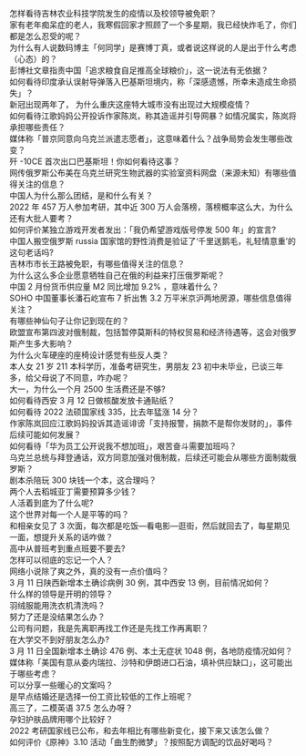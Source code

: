 怎样看待吉林农业科技学院发生的疫情以及校领导被免职？  
家有老年痴呆症的老人，我寒假回家才照顾了一个多星期，我已经快炸毛了，你们都是怎么忍受的呢？  
为什么有人说数码博主「何同学」是赛博丁真，或者说这样说的人是出于什么考虑（心态）的？  
彭博社文章指责中国「追求粮食自足推高全球粮价」，这一说法有无依据？  
如何看待印度承认误射导弹落入巴基斯坦境内，称「深感遗憾，所幸未造成生命损失」？  
新冠出现两年了， 为什么重庆这座特大城市没有出现过大规模疫情？  
如何看待江歌妈妈公开投诉作家陈岚，称其造谣并引导网暴？如情况属实，陈岚将承担哪些责任？  
媒体称「普京同意向乌克兰派遣志愿者」，这意味着什么？战争局势会发生哪些改变？  
歼 -10CE 首次出口巴基斯坦！你如何看待这事？  
网传俄罗斯公布美在乌克兰研究生物武器的实验室资料网盘（来源未知）有哪些值得关注的信息？  
中国人为什么那么团结，是和什么有关？  
2022 年 457 万人参加考研，其中近 300 万人会落榜，落榜概率这么大，为什么还有大批人要考？  
如何评价某独立游戏开发者发出：「我仍希望游戏版号停发 500 年」的宣言?  
中国人搬空俄罗斯 russia 国家馆的野性消费是验证了‘千里送鹅毛，礼轻情意重’的这句老话吗?  
吉林市市长王路被免职，有哪些值得关注的信息？  
为什么这么多企业愿意牺牲自己在俄的利益来打压俄罗斯呢？  
中国 2 月份货币供应量 M2 同比增加 9.2% ，意味着什么？  
SOHO 中国董事长潘石屹宣布 7 折出售 3.2 万平米京沪两地房源，哪些信息值得关注？  
有哪些神仙句子让你记到现在的？  
欧盟宣布第四波对俄制裁，包括暂停莫斯科的特权贸易和经济待遇等，这会对俄罗斯产生多大影响？  
为什么火车硬座的座椅设计感觉有些反人类？  
本人女 21 岁 211 本科学历，准备考研究生，男朋友 23 初中未毕业，已谈三年多，给父母说了不同意，咋办呢？  
大一，为什么一个月 2500 生活费还是不够?  
如何看待西安 3 月 12 日做核酸发放卡通贴纸？  
如何看待 2022 法硕国家线 335，比去年猛涨 14 分？  
作家陈岚回应江歌妈妈投诉其造谣诽谤「支持报警，捐款不是帮你发财的」，事件后续可能如何发展？  
如何看待「华为员工公开说我不想加班」，艰苦奋斗需要加班吗？  
乌克兰总统与拜登通话，双方同意加强对俄制裁，后续还可能会从哪些方面制裁俄罗斯？  
剧本杀陪玩 300 块钱一个本，这合理吗？  
两个人去稻城亚丁需要预算多少钱？  
人活着到底为了什么呢?  
这个世界对每一个人是平等的吗？  
和相亲女见了 3 次面，每次都是吃饭—看电影—逛街，然后就回去了，每星期见一面，想提升关系的话咋做？  
高中从普班考到重点班要不要去?  
怎样可以彻底的忘记一个人？  
网络小说除了爽之外，真的没有一点价值吗？  
3 月 11 日陕西新增本土确诊病例 30 例，其中西安 13 例，目前情况如何？  
什么样的领导是开明的领导？  
羽绒服能用洗衣机清洗吗？  
努力了还是没结果怎么办？  
公司有问题，我是先离职再找工作还是先找工作再离职？  
在大学交不到好朋友怎么办?  
3 月 11 日全国新增本土确诊 476 例、本土无症状 1048 例，各地防疫情况如何？  
媒体称「美国有意从委内瑞拉、沙特和伊朗进口石油，填补供应缺口」，这可能出于哪些考虑？  
可以分享一些暖心的文案吗？  
是早点结婚还是选择一份工资比较低的工作上班呢？  
高三了，二模英语 37.5 怎么办呀？  
孕妇护肤品牌用哪个比较好？  
2022 考研国家线已公布，和去年相比有哪些新变化，接下来又该怎么做？  
如何评价《原神》3.10 活动「曲生酌微梦」？按照配方调配的饮品好喝吗？  
